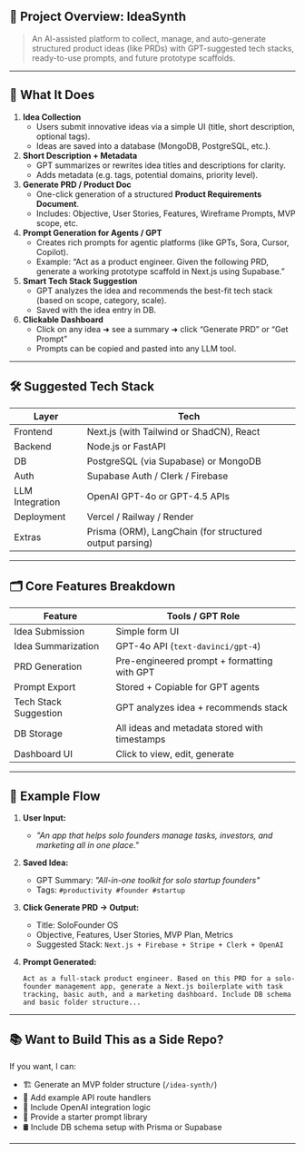 ## 🚀 Project Overview: **IdeaSynth**

> An AI-assisted platform to collect, manage, and auto-generate structured product ideas (like PRDs) with GPT-suggested tech stacks, ready-to-use prompts, and future prototype scaffolds.
> 

---

## 🧠 What It Does

1. **Idea Collection**
    - Users submit innovative ideas via a simple UI (title, short description, optional tags).
    - Ideas are saved into a database (MongoDB, PostgreSQL, etc.).
2. **Short Description + Metadata**
    - GPT summarizes or rewrites idea titles and descriptions for clarity.
    - Adds metadata (e.g. tags, potential domains, priority level).
3. **Generate PRD / Product Doc**
    - One-click generation of a structured **Product Requirements Document**.
    - Includes: Objective, User Stories, Features, Wireframe Prompts, MVP scope, etc.
4. **Prompt Generation for Agents / GPT**
    - Creates rich prompts for agentic platforms (like GPTs, Sora, Cursor, Copilot).
    - Example: “Act as a product engineer. Given the following PRD, generate a working prototype scaffold in Next.js using Supabase.”
5. **Smart Tech Stack Suggestion**
    - GPT analyzes the idea and recommends the best-fit tech stack (based on scope, category, scale).
    - Saved with the idea entry in DB.
6. **Clickable Dashboard**
    - Click on any idea ➜ see a summary ➜ click “Generate PRD” or “Get Prompt”
    - Prompts can be copied and pasted into any LLM tool.

---

## 🛠️ Suggested Tech Stack

| Layer | Tech |
| --- | --- |
| Frontend | Next.js (with Tailwind or ShadCN), React |
| Backend | Node.js or FastAPI |
| DB | PostgreSQL (via Supabase) or MongoDB |
| Auth | Supabase Auth / Clerk / Firebase |
| LLM Integration | OpenAI GPT-4o or GPT-4.5 APIs |
| Deployment | Vercel / Railway / Render |
| Extras | Prisma (ORM), LangChain (for structured output parsing) |

---

## 🗂️ Core Features Breakdown

| Feature | Tools / GPT Role |
| --- | --- |
| Idea Submission | Simple form UI |
| Idea Summarization | GPT-4o API (`text-davinci/gpt-4`) |
| PRD Generation | Pre-engineered prompt + formatting with GPT |
| Prompt Export | Stored + Copiable for GPT agents |
| Tech Stack Suggestion | GPT analyzes idea + recommends stack |
| DB Storage | All ideas and metadata stored with timestamps |
| Dashboard UI | Click to view, edit, generate |

---

## 📄 Example Flow

1. **User Input:**
    - *"An app that helps solo founders manage tasks, investors, and marketing all in one place."*
2. **Saved Idea:**
    - GPT Summary: *"All-in-one toolkit for solo startup founders"*
    - Tags: `#productivity #founder #startup`
3. **Click Generate PRD → Output:**
    - Title: SoloFounder OS
    - Objective, Features, User Stories, MVP Plan, Metrics
    - Suggested Stack: `Next.js + Firebase + Stripe + Clerk + OpenAI`
4. **Prompt Generated:**
    
    ```
    Act as a full-stack product engineer. Based on this PRD for a solo-founder management app, generate a Next.js boilerplate with task tracking, basic auth, and a marketing dashboard. Include DB schema and basic folder structure...
    ```
    

---

## 📚 Want to Build This as a Side Repo?

If you want, I can:

- 🏗️ Generate an MVP folder structure (`/idea-synth/`)
- 📁 Add example API route handlers
- 🧠 Include OpenAI integration logic
- 📝 Provide a starter prompt library
- 🛢️ Include DB schema setup with Prisma or Supabase

---